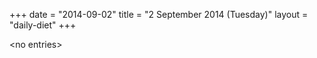+++
date = "2014-09-02"
title = "2 September 2014 (Tuesday)"
layout = "daily-diet"
+++

<p>&lt;no entries&gt;</p>